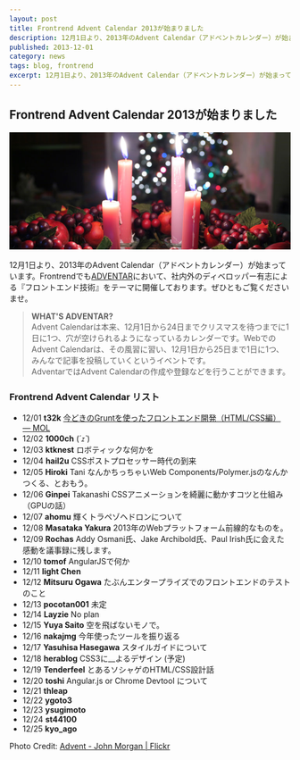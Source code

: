 ```yaml
---
layout: post
title: Frontrend Advent Calendar 2013が始まりました
description: 12月1日より、2013年のAdvent Calendar（アドベントカレンダー）が始まっています。
published: 2013-12-01
category: news
tags: blog, frontrend
excerpt: 12月1日より、2013年のAdvent Calendar（アドベントカレンダー）が始まっています。
---
```


## Frontrend Advent Calendar 2013が始まりました

![](/images/2013/1201_head.jpg)


12月1日より、2013年のAdvent Calendar（アドベントカレンダー）が始まっています。Frontrendでも[ADVENTAR](http://www.adventar.org/)において、社内外のディベロッパー有志による『フロントエンド技術』をテーマに開催しております。ぜひともご覧くださいませ。


> __WHAT'S ADVENTAR?__  
Advent   Calendarは本来、12月1日から24日までクリスマスを待つまでに1日に1つ、穴が空けられるようになっているカレンダーです。WebでのAdvent Calendarは、その風習に習い、12月1日から25日まで1日に1つ、みんなで記事を投稿していくというイベントです。  
AdventarではAdvent Calendarの作成や登録などを行うことができます。

### Frontrend Advent Calendar リスト

+ 12/01 __t32k__ [今どきのGruntを使ったフロントエンド開発（HTML/CSS編） — MOL](http://t32k.me/mol/log/modern-development-workflow__-with-grunt/)
+ 12/02	__1000ch__	(*´ｪ`*)
+ 12/03	__ktknest__	ロボティックな何かを
+ 12/04	__hail2u__	CSSポストプロセッサー時代の到来
+ 12/05	__Hiroki__ Tani	なんかちっちゃいWeb Components/Polymer.jsのなんかつくる、とおもう。
+ 12/06	__Ginpei__ Takanashi	CSSアニメーションを綺麗に動かすコツと仕組み（GPUの話）
+ 12/07	__ahomu__	輝くトラペゾヘドロンについて
+ 12/08	__Masataka Yakura__	2013年のWebプラットフォーム前線的なものを。
+ 12/09	__Rochas__	Addy Osmani氏、Jake Archibold氏、Paul Irish氏に会えた感動を議事録に残します。
+ 12/10	__tomof__	AngularJSで何か
+ 12/11	__light Chen__		
+ 12/12	__Mitsuru Ogawa__	たぶんエンタープライズでのフロントエンドのテストのこと
+ 12/13	__pocotan001__	未定
+ 12/14	__Layzie__	No plan
+ 12/15	__Yuya Saito__	空を飛ばないモノで。
+ 12/16	__nakajmg__	今年使ったツールを振り返る
+ 12/17	__Yasuhisa Hasegawa__	スタイルガイドについて
+ 12/18	__herablog__	CSS3に__よるデザイン (予定)
+ 12/19	__Tenderfeel__	とあるソシャゲのHTML/CSS設計話
+ 12/20	__toshi__	Angular.js or Chrome Devtool について
+ 12/21	__thleap__		
+ 12/22	__ygoto3__		
+ 12/23	__ysugimoto__	
+ 12/24	__st44100__	
+ 12/25	__kyo_ago__

Photo Credit: [Advent - John Morgan | Flickr](http://www.flickr.com/photos/24742305@N00/4221484268/)